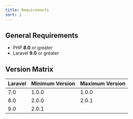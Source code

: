 ```yaml
---
title: Requirements
sort: 2
---
```


## General Requirements

-   PHP **8.0** or greater
-   Laravel **9.0** or greater

## Version Matrix

| Laravel | Minimum Version | Maximum Version |
| ------- | --------------- | --------------- |
| 7.0     | 1.0.0           | 1.0.0           |
| 8.0     | 2.0.0           | 2.0.1           |
| 9.0     | 2.0.1           |                 |
